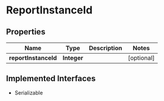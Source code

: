 

# ReportInstanceId


## Properties

Name | Type | Description | Notes
------------ | ------------- | ------------- | -------------
**reportInstanceId** | **Integer** |  |  [optional]


## Implemented Interfaces

* Serializable


